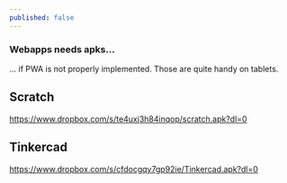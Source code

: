 ```yaml
---
published: false
---
```

### Webapps needs apks...

... if PWA is not properly implemented.
Those are quite handy on tablets.

## Scratch

https://www.dropbox.com/s/te4uxj3h84inqop/scratch.apk?dl=0

## Tinkercad

https://www.dropbox.com/s/cfdocgqy7gp92ie/Tinkercad.apk?dl=0